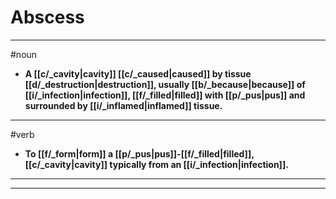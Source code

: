 # Abscess
---
#noun
- **A [[c/_cavity|cavity]] [[c/_caused|caused]] by tissue [[d/_destruction|destruction]], usually [[b/_because|because]] of [[i/_infection|infection]], [[f/_filled|filled]] with [[p/_pus|pus]] and surrounded by [[i/_inflamed|inflamed]] tissue.**
---
#verb
- **To [[f/_form|form]] a [[p/_pus|pus]]-[[f/_filled|filled]], [[c/_cavity|cavity]] typically from an [[i/_infection|infection]].**
---
---

